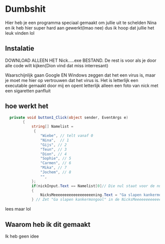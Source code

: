 # Dumbshit

Hier heb je een programma speciaal gemaakt om jullie uit te schelden
Nina en ik heb hier super hard aan gewerkt(lmao nee) dus ik hoop dat jullie het leuk vinden lol

## Instalatie
DOWNLOAD ALLEEN HET Nick.....exe BESTAND. De rest is voor als je door alle code wilt kijken(Dion vind dat miss interresant)


Waarschijnlijk gaan Google EN Windows zeggen dat het een virus is, maar je moet me hier op vertrouwen dat het virus is. Het is letterlijk een executable gemaakt door mij en opent letterlijk alleen een foto van nick met een sigaretten panfluit

## hoe werkt het
```Cs
  private void button1_Click(object sender, EventArgs e)
        {
            string[] Namelist =
             {
                "Wiebe", // telt vanaf 0
                "Nina",  // 1
                "Gijs", // 2
                "Teun", // 3
                "Dion", // 4
                "Sophie", // 5
                "Carmen", // 6
                "Mika", // 7
                "Jochem", // 8
                "",
            };
            if(nickInput.Text == Namelist[0]// Die nul staat voor de nul van de NameList)
            {
                NicksMeeeeeeeeeeeeeeeeeening.Text = "Ga slapen kankermongool";
            } // Zet "Ga slapen kankermongool" in de NicksMeeeeeeeeeeeeeening textbox als je Wiebe zegt, niet lastig lol

 ```
 lees maar lol

## Waarom heb ik dit gemaakt
Ik heb geen idee
